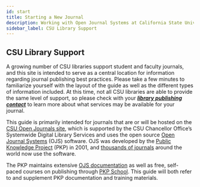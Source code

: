 ```yaml
---
id: start
title: Starting a New Journal
description: Working with Open Journal Systems at California State University
sidebar_label: CSU Library Support
---
```

## CSU Library Support

A growing number of CSU libraries support student and faculty journals, and this site is intended to serve as a central location for information regarding journal publishing best practices. Please take a few minutes to familiarize yourself with the layout of the guide as well as the different types of information included. At this time, not all CSU libraries are able to provide the same level of support, so please check with your ***[library publishing contact](contacts.md)*** to learn more about what services may be available for your journal.

This guide is primarily intended for journals that are or will be hosted on the [CSU Open Journals site](https://journals.calstate.edu), which is supported by the CSU Chancellor Office’s Systemwide Digital Library Services and uses the open source [Open Journal Systems](https://pkp.sfu.ca/ojs/) (OJS) software. OJS was developed by the [Public Knowledge Project](https://pkp.sfu.ca) (PKP) in 2001, and [thousands of journals](https://pkp.sfu.ca/ojs/ojs-usage/) around the world now use the software.

The PKP maintains extensive [OJS documentation](https://docs.pkp.sfu.ca/learning-ojs/3.1/en/) as well as free, self-paced courses on publishing through [PKP School](https://pkpschool.sfu.ca). This guide will both refer to and supplement PKP documentation and training materials.
